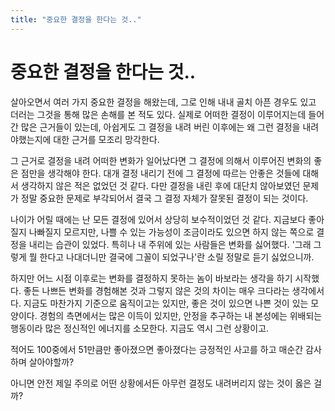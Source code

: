 ```yaml
---
title: "중요한 결정을 한다는 것.."
---
```

# 중요한 결정을 한다는 것..


살아오면서 여러 가지 중요한 결정을 해왔는데, 그로 인해 내내 골치 아픈 경우도 있고 더러는 그것을 통해 많은 손해를 본 적도 있다. 실제로 어떠한 결정이 이루어지는데 들어간 많은 근거들이 있는데, 아쉽게도 그 결정을 내려 버린 이후에는 왜 그런 결정을 내려야했는지에 대한 근거를 모조리 망각한다. 




그 근거로 결정을 내려 어떠한 변화가 일어났다면 그 결정에 의해서 이루어진 변화의 좋은 점만을 생각해야 한다. 대개 결정 내리기 전에 그 결정에 따르는 안좋은 것들에 대해서 생각하지 않은 적은 없었던 것 같다. 다만 결정을 내린 후에 대단치 않아보였던 문제가 정말 중요한 문제로 부각되어서 결국 그 결정 자체가 잘못된 결정이 되는 것이다.




나이가 어릴 때에는 난 모든 결정에 있어서 상당히 보수적이었던 것 같다. 지금보다 좋아질지 나빠질지 모르지만, 나쁠 수 있는 가능성이 조금이라도 있으면 하지 않는 쪽으로 결정을 내리는 습관이 있었다. 특히나 내 주위에 있는 사람들은 변화를 싫어했다. '그래 그렇게 뭘 한다고 나대더니만 결국에 그꼴이 되었구나'란 소릴 정말로 듣기 싫었으니까.




하지만 어느 시점 이후로는 변화를 결정하지 못하는 놈이 바보라는 생각을 하기 시작했다. 좋든 나쁘든 변화를 경험해본 것과 그렇지 않은 것의 차이는 매우 크다라는 생각에서다. 지금도 마찬가지 기준으로 움직이고는 있지만, 좋은 것이 있으면 나쁜 것이 있는 모양이다. 경험의 측면에서는 많은 이득이 있지만, 안정을 추구하는 내 본성에는 위배되는 행동이라 많은 정신적인 에너지를 소모한다. 지금도 역시 그런 상황이고. 




적어도 100중에서 51만큼만 좋아졌으면 좋아졌다는 긍정적인 사고를 하고 매순간 감사하며 살아야할까?

아니면 안전 제일 주의로 어떤 상황에서든 아무런 결정도 내려버리지 않는 것이 옳은 걸까? 








